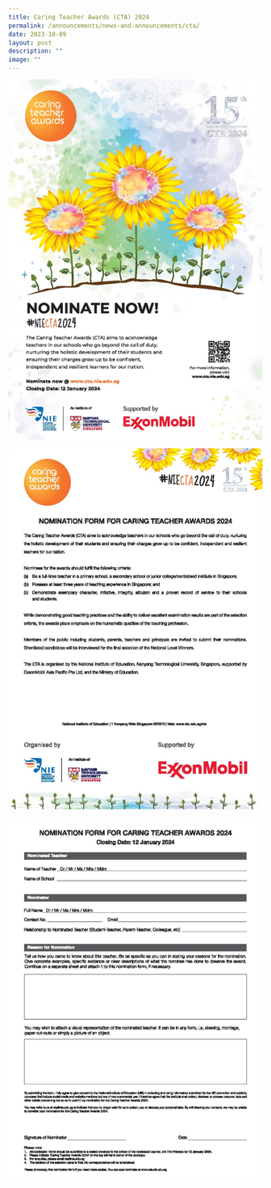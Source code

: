 ```yaml
---
title: Caring Teacher Awards (CTA) 2024
permalink: /announcements/news-and-announcements/cta/
date: 2023-10-09
layout: post
description: ""
image: ""
---
```

![](/images/poster%20-%20cta%202024.jpg)

![](/images/nomination%20form%20-%20cta%202024_page_1.jpg)

![](/images/nomination%20form%20-%20cta%202024_page_2.jpg)